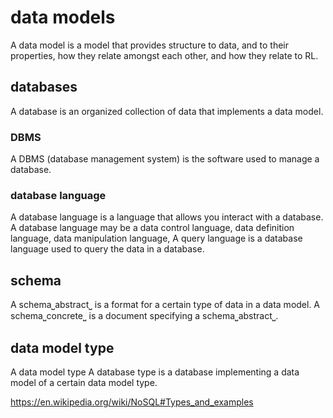 # data models

A data model is a model that provides structure to data, and to their properties, how they relate amongst each other, and how they relate to RL.

## databases

A database is an organized collection of data that implements a data model.

### DBMS

A DBMS (database management system) is the software used to manage a database.

### database language

A database language is a language that allows you interact with a database.
A database language may be a data control language, data definition language, data manipulation language, 
A query language is a database language used to query the data in a database.

## schema

A schema⎵abstract⎵ is a format for a certain type of data in a data model.
A schema⎵concrete⎵ is a document specifying a schema⎵abstract⎵.

## data model type

A data model type
A database type is a database implementing a data model of a certain data model type.

https://en.wikipedia.org/wiki/NoSQL#Types_and_examples
